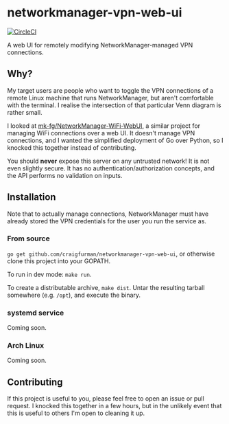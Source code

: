 # networkmanager-vpn-web-ui

[![CircleCI](https://circleci.com/gh/craigfurman/networkmanager-vpn-web-ui.svg?style=svg)](https://circleci.com/gh/craigfurman/networkmanager-vpn-web-ui)

A web UI for remotely modifying NetworkManager-managed VPN connections.

## Why?

My target users are people who want to toggle the VPN connections of a remote
Linux machine that runs NetworkManager, but aren't comfortable with the
terminal. I realise the intersection of that particular Venn diagram is rather
small.

I looked at
[mk-fg/NetworkManager-WiFi-WebUI](https://github.com/mk-fg/NetworkManager-WiFi-WebUI),
a similar project for managing WiFi connections over a web UI. It doesn't manage
VPN connections, and I wanted the simplified deployment of Go over Python, so I
knocked this together instead of contributing.

You should **never** expose this server on any untrusted network! It is not even
slightly secure. It has no authentication/authorization concepts, and the API
performs no validation on inputs.

## Installation

Note that to actually manage connections, NetworkManager must have already
stored the VPN credentials for the user you run the service as.

### From source

`go get github.com/craigfurman/networkmanager-vpn-web-ui`, or otherwise clone
this project into your GOPATH.

To run in dev mode: `make run`.

To create a distributable archive, `make dist`. Untar the resulting tarball
somewhere (e.g. `/opt`), and execute the binary.

### systemd service

Coming soon.

### Arch Linux

Coming soon.

## Contributing

If this project is useful to you, please feel free to open an issue or pull
request. I knocked this together in a few hours, but in the unlikely event that
this is useful to others I'm open to cleaning it up.

